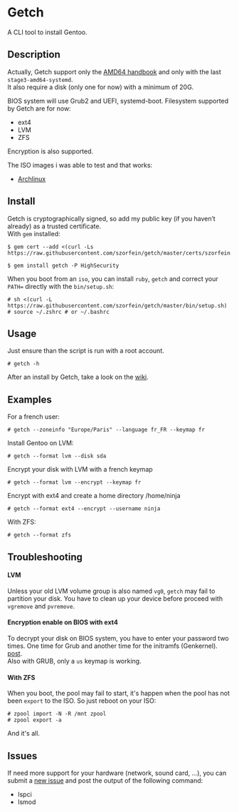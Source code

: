 # Getch
A CLI tool to install Gentoo.

## Description
Actually, Getch support only the [AMD64 handbook](https://wiki.gentoo.org/wiki/Handbook:AMD64) and only with the last `stage3-amd64-systemd`.  
It also require a disk (only one for now) with a minimum of 20G.  

BIOS system will use Grub2 and UEFI, systemd-boot. Filesystem supported by Getch are for now:
+ ext4
+ LVM
+ ZFS

Encryption is also supported.

The ISO images i was able to test and that works:
+ [Archlinux](https://www.archlinux.org/download/)

## Install
Getch is cryptographically signed, so add my public key (if you haven’t already) as a trusted certificate.  
With `gem` installed:

    $ gem cert --add <(curl -Ls https://raw.githubusercontent.com/szorfein/getch/master/certs/szorfein.pem)

    $ gem install getch -P HighSecurity

When you boot from an `iso`, you can install `ruby`, `getch` and correct your `PATH=` directly with the `bin/setup.sh`:

    # sh <(curl -L https://raw.githubusercontent.com/szorfein/getch/master/bin/setup.sh)
    # source ~/.zshrc # or ~/.bashrc

## Usage
Just ensure than the script is run with a root account.

    # getch -h

After an install by Getch, take a look on the [wiki](https://github.com/szorfein/getch/wiki).

## Examples
For a french user:

    # getch --zoneinfo "Europe/Paris" --language fr_FR --keymap fr

Install Gentoo on LVM:

    # getch --format lvm --disk sda

Encrypt your disk with LVM with a french keymap

    # getch --format lvm --encrypt --keymap fr

Encrypt with ext4 and create a home directory /home/ninja

    # getch --format ext4 --encrypt --username ninja

With ZFS:

    # getch --format zfs

## Troubleshooting

#### LVM
Unless your old LVM volume group is also named `vg0`, `getch` may fail to partition your disk. You have to clean up your device before proceed with `vgremove` and `pvremove`.

#### Encryption enable on BIOS with ext4
To decrypt your disk on BIOS system, you have to enter your password two times. One time for Grub and another time for the initramfs (Genkernel). [post](https://wiki.archlinux.org/index.php/GRUB#Encrypted_/boot).  
Also with GRUB, only a `us` keymap is working.

#### With ZFS
When you boot, the pool may fail to start, it's happen when the pool has not been `export` to the ISO. So just reboot on your ISO:

    # zpool import -N -R /mnt zpool
    # zpool export -a

And it's all.

## Issues
If need more support for your hardware (network, sound card, ...), you can submit a [new issue](https://github.com/szorfein/getch/issues/new) and post the output of the following command:
+ lspci
+ lsmod
